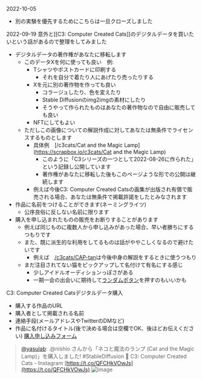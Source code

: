 
2022-10-05
- 別の実験を優先するためにこちらは一旦クローズしました

2022-09-19
意外と[[C3: Computer Created Cats]]のデジタルデータを買いたいという話があるので整理をしてみました
- デジタルデータの著作権があなたに移転します
    - このデータXを何に使っても良い　例:
        - Tシャツやポストカードに印刷する
            - それを自分で着たり人にあげたり売ったりする
        - Xを元に別の著作物を作っても良い
            - コラージュしたり、色を変えたり
            - Stable Diffusionのimg2imgの素材にしたり
            - そうやって作られたものはあなたの著作物なので自由に販売しても良い
        - NFTにしてもよい
    - ただしこの画像についての解説作成に対してあなたは無条件でライセンスするものとします
        - 具体例　[/c3cats/Cat and the Magic Lamp](https://scrapbox.io/c3cats/Cat and the Magic Lamp)
            - このように「C3シリーズの一つとして2022-08-26に作られた」という記録し公開しています
            - 著作権があなたに移転した後もこのページような形での公開は継続します
        - 例えば今後C3: Computer Created Catsの画集が出版され有償で販売される場合、あなたは無条件で掲載許諾をしたとみなされます
- 作品に名前をつけることができます(ネーミングライツ)
    - 公序良俗に反しない名前に限ります
- 購入を申し込まれたものの販売をお断りすることがあります
    - 例えば同じものに複数人から申し込みがあった場合、早い者勝ちにするつもりです
    - また、既に派生的な利用をしてるものは話がややこしくなるので避けたいです
        - 例えば　[/c3cats/CAP-tan](https://scrapbox.io/c3cats/CAP-tan)は今後中身の解説をするときに使うつもり
    - まだ注目されてない猫をピックアップして名付けて有名にする感じ
        - 少しアイドルオーディションっぽさがある
        - 一期一会の出会いに期待して[ランダムボタン](https://scrapbox.io/c3cats/Random_Button)を押すのもいいかも


C3: Computer Created Catsデジタルデータ購入
- 購入する作品のURL
- 購入者として掲載される名前
- 連絡手段(メールアドレスやTwitterのDMなど)
- 作品に名付けるタイトル(後で決める場合は空欄でOK、後ほどお伝えください)
[購入申し込みフォーム](https://forms.gle/AmnvVZ2hjL9XaXQx8)

> [@yasulab](https://twitter.com/yasulab/status/1571678954158968832): .@nishio さんから「ネコと魔法のランプ (Cat and the Magic Lamp)」を購入しました! #StableDiffusion
> 📸 C3: Computer Created Cats - Instagram [https://t.co/QFCHkVOwJs](https://t.co/QFCHkVOwJs)
> ![image](https://pbs.twimg.com/media/Fc-5ZJjaAAEkPHt.png)

